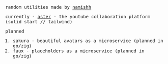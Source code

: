<samp>
  
  random utilities made by [namishh](https://github.com/namishh)
  
  currently - [aster](https://github.com/floraorg/aster) - the youtube collaboration platform (solid start // tailwind)

  
  planned
  1. sakura - beautiful avatars as a microservice (planned in go/zig)
  2. faux   - placeholders as a microservice (planned in go/zig)

</samp>
